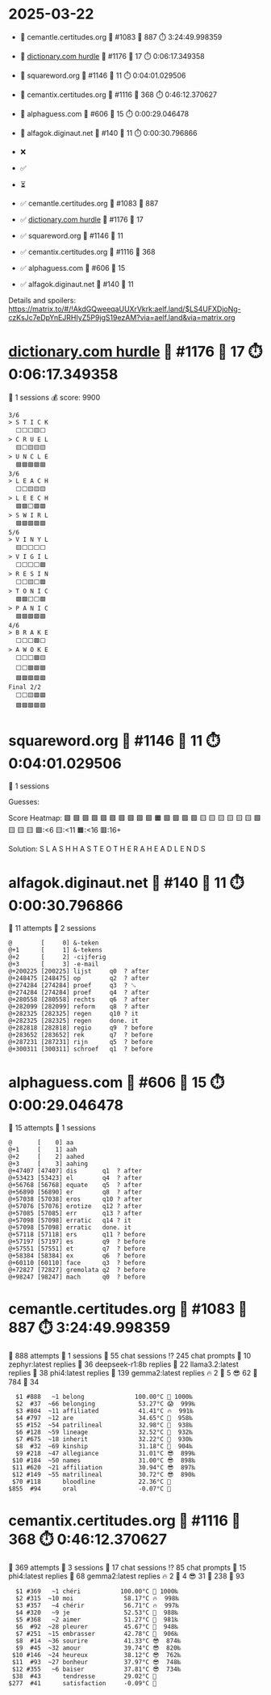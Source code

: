 # 2025-03-22

- 🔗 cemantle.certitudes.org 🧩 #1083 🥳 887 ⏱️ 3:24:49.998359
- 🔗 [dictionary.com hurdle](https://play.dictionary.com/games/todays-hurdle) 🧩 #1176 🥳 17 ⏱️ 0:06:17.349358
- 🔗 squareword.org 🧩 #1146 🥳 11 ⏱️ 0:04:01.029506
- 🔗 cemantix.certitudes.org 🧩 #1116 🥳 368 ⏱️ 0:46:12.370627
- 🔗 alphaguess.com 🧩 #606 🥳 15 ⏱️ 0:00:29.046478
- 🔗 alfagok.diginaut.net 🧩 #140 🥳 11 ⏱️ 0:00:30.796866

- ❌
- ✅
- ⏳

- ✅ cemantle.certitudes.org 🧩 #1083 🥳 887
- ✅ [dictionary.com hurdle](https://play.dictionary.com/games/todays-hurdle) 🧩 #1176 🥳 17
- ✅ squareword.org 🧩 #1146 🥳 11
- ✅ cemantix.certitudes.org 🧩 #1116 🥳 368
- ✅ alphaguess.com 🧩 #606 🥳 15
- ✅ alfagok.diginaut.net 🧩 #140 🥳 11

Details and spoilers: https://matrix.to/#/!AkdGQweeqaUUXrVkrk:aelf.land/$LS4UFXDjoNg-czKsJc7eDpYnEJRHIyZ5P9jgS19ezAM?via=aelf.land&via=matrix.org

# [dictionary.com hurdle](https://play.dictionary.com/games/todays-hurdle) 🧩 #1176 🥳 17 ⏱️ 0:06:17.349358

📜 1 sessions
💰 score: 9900

    3/6
    > S T I C K
      ⬜⬜⬜🟨⬜
    > C R U E L
      🟨⬜🟨🟨🟨
    > U N C L E
      🟩🟩🟩🟩🟩
    3/6
    > L E A C H
      ⬜⬜🟨🟨🟨
    > L E E C H
      🟩🟩⬜🟩🟩
    > S W I R L
      🟩🟩🟩🟩🟩
    5/6
    > V I N Y L
      🟨⬜⬜⬜⬜
    > V I G I L
      ⬜⬜⬜⬜🟩
    > R E S I N
      ⬜⬜🟨⬜🟩
    > T O N I C
      🟩🟩⬜⬜🟩
    > P A N I C
      🟩🟩🟩🟩🟩
    4/6
    > B R A K E
      ⬜⬜⬜🟩⬜
    > A W O K E
      ⬜⬜⬜🟩🟨
      ⬜⬜🟩🟩🟩
      🟩🟩🟩🟩🟩
    Final 2/2
      ⬜⬜🟨🟩🟩
      🟩🟩🟩🟩🟩

# squareword.org 🧩 #1146 🥳 11 ⏱️ 0:04:01.029506

📜 1 sessions

Guesses:

Score Heatmap:
    🟩 🟩 🟩 🟩 🟩
    🟩 🟩 🟩 🟩 🟩
    🟧 🟩 🟩 🟩 🟩
    🟨 🟨 🟨 🟨 🟨
    🟨 🟩 🟨 🟨 🟨
    🟩:<6 🟨:<11 🟧:<16 🟥:16+

Solution:
    S L A S H
    H A S T E
    O T H E R
    A H E A D
    L E N D S

# alfagok.diginaut.net 🧩 #140 🥳 11 ⏱️ 0:00:30.796866

🤔 11 attempts
📜 2 sessions

    @        [     0] &-teken   
    @+1      [     1] &-tekens  
    @+2      [     2] -cijferig 
    @+3      [     3] -e-mail   
    @+200225 [200225] lijst     q0  ? after
    @+248475 [248475] op        q2  ? after
    @+274284 [274284] proef     q3  ? ␚
    @+274284 [274284] proef     q4  ? after
    @+280558 [280558] rechts    q6  ? after
    @+282099 [282099] reform    q8  ? after
    @+282325 [282325] regen     q10 ? it
    @+282325 [282325] regen     done. it
    @+282818 [282818] regio     q9  ? before
    @+283652 [283652] rek       q7  ? before
    @+287231 [287231] rijn      q5  ? before
    @+300311 [300311] schroef   q1  ? before

# alphaguess.com 🧩 #606 🥳 15 ⏱️ 0:00:29.046478

🤔 15 attempts
📜 1 sessions

    @       [    0] aa        
    @+1     [    1] aah       
    @+2     [    2] aahed     
    @+3     [    3] aahing    
    @+47407 [47407] dis       q1  ? after
    @+53423 [53423] el        q4  ? after
    @+56768 [56768] equate    q5  ? after
    @+56890 [56890] er        q8  ? after
    @+57038 [57038] eros      q10 ? after
    @+57076 [57076] erotize   q12 ? after
    @+57085 [57085] err       q13 ? after
    @+57098 [57098] erratic   q14 ? it
    @+57098 [57098] erratic   done. it
    @+57118 [57118] ers       q11 ? before
    @+57197 [57197] es        q9  ? before
    @+57551 [57551] et        q7  ? before
    @+58384 [58384] ex        q6  ? before
    @+60110 [60110] face      q3  ? before
    @+72827 [72827] gremolata q2  ? before
    @+98247 [98247] mach      q0  ? before

# cemantle.certitudes.org 🧩 #1083 🥳 887 ⏱️ 3:24:49.998359

🤔 888 attempts
📜 1 sessions
🫧 55 chat sessions
⁉️ 245 chat prompts
🤖 10 zephyr:latest replies
🤖 36 deepseek-r1:8b replies
🤖 22 llama3.2:latest replies
🤖 38 phi4:latest replies
🤖 139 gemma2:latest replies
🔥   2 🥵   5 😎  62 🥶 784 🧊  34

      $1 #888   ~1 belong              100.00°C 🥳 1000‰
      $2  #37  ~66 belonging            53.27°C 😱  999‰
      $3 #804  ~11 affiliated           41.41°C 🔥  991‰
      $4 #797  ~12 are                  34.65°C 🥵  958‰
      $5 #152  ~54 patrilineal          32.98°C 🥵  938‰
      $6 #128  ~59 lineage              32.52°C 🥵  932‰
      $7 #675  ~18 inherit              32.22°C 🥵  930‰
      $8  #32  ~69 kinship              31.18°C 🥵  904‰
      $9 #218  ~47 allegiance           31.01°C 😎  899‰
     $10 #184  ~50 names                31.00°C 😎  898‰
     $11 #620  ~21 affiliation          30.94°C 😎  897‰
     $12 #149  ~55 matrilineal          30.72°C 😎  890‰
     $70 #118      bloodline            22.36°C 🥶
    $855  #94      oral                 -0.07°C 🧊

# cemantix.certitudes.org 🧩 #1116 🥳 368 ⏱️ 0:46:12.370627

🤔 369 attempts
📜 3 sessions
🫧 17 chat sessions
⁉️ 85 chat prompts
🤖 15 phi4:latest replies
🤖 68 gemma2:latest replies
🔥   2 🥵   4 😎  31 🥶 238 🧊  93

      $1 #369   ~1 chéri           100.00°C 🥳 1000‰
      $2 #315  ~10 moi              58.17°C 🔥  998‰
      $3 #357   ~4 chérir           56.71°C 🔥  997‰
      $4 #320   ~9 je               52.53°C 🥵  988‰
      $5 #368   ~2 aimer            51.27°C 🥵  981‰
      $6  #92  ~28 pleurer          45.67°C 🥵  948‰
      $7 #251  ~15 embrasser        42.78°C 🥵  906‰
      $8  #14  ~36 sourire          41.33°C 😎  874‰
      $9  #45  ~32 amour            39.74°C 😎  820‰
     $10 #146  ~24 heureux          38.12°C 😎  762‰
     $11  #93  ~27 bonheur          37.97°C 😎  748‰
     $12 #355   ~6 baiser           37.81°C 😎  734‰
     $38  #43      tendresse        29.02°C 🥶
    $277  #41      satisfaction     -0.09°C 🧊
